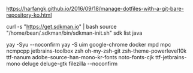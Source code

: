 https://harfangk.github.io/2016/09/18/manage-dotfiles-with-a-git-bare-repository-ko.html

curl -s "https://get.sdkman.io" | bash
source "/home/bean/.sdkman/bin/sdkman-init.sh"
sdk list java

yay -Syu --noconfirm
yay -S uim google-chrome docker mpd mpc ncmpcpp jetbrains-toolbox zsh oh-my-zsh-git zsh-theme-powerlevel10k ttf-nanum adobe-source-han-mono-kr-fonts noto-fonts-cjk ttf-jetbrains-mono deluge deluge-gtk filezilla --noconfirm

